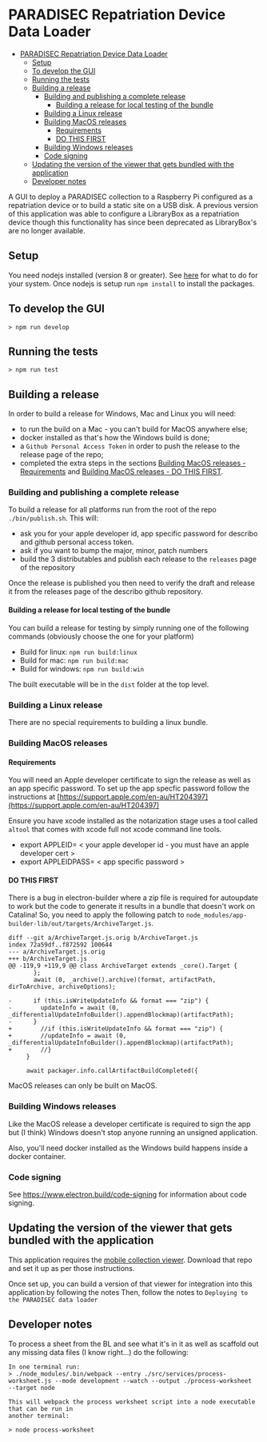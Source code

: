 # PARADISEC Repatriation Device Data Loader

- [PARADISEC Repatriation Device Data Loader](#paradisec-repatriation-device-data-loader)
  - [Setup](#setup)
  - [To develop the GUI](#to-develop-the-gui)
  - [Running the tests](#running-the-tests)
  - [Building a release](#building-a-release)
    - [Building and publishing a complete release](#building-and-publishing-a-complete-release)
      - [Building a release for local testing of the bundle](#building-a-release-for-local-testing-of-the-bundle)
    - [Building a Linux release](#building-a-linux-release)
    - [Building MacOS releases](#building-macos-releases)
      - [Requirements](#requirements)
      - [DO THIS FIRST](#do-this-first)
    - [Building Windows releases](#building-windows-releases)
    - [Code signing](#code-signing)
  - [Updating the version of the viewer that gets bundled with the application](#updating-the-version-of-the-viewer-that-gets-bundled-with-the-application)
  - [Developer notes](#developer-notes)

A GUI to deploy a PARADISEC collection to a Raspberry Pi configured as a repatriation device or to build
a static site on a USB disk. A previous version of this application was able to configure a LibraryBox
as a repatriation device though this functionality has since been deprecated as LibraryBox's are no longer
available.

## Setup

You need nodejs installed (version 8 or greater). See [here](https://nodejs.org/en/download/) for what to do for your
system. Once nodejs is setup run `npm install` to install the packages.

## To develop the GUI

```
> npm run develop
```

## Running the tests

```
> npm run test
```

## Building a release

In order to build a release for Windows, Mac and Linux you will need:

-   to run the build on a Mac - you can't build for MacOS anywhere else;
-   docker installed as that's how the Windows build is done;
-   a `Github Personal Access Token` in order to push the release to the release page of the repo;
-   completed the extra steps in the sections [Building MacOS releases - Requirements](#requirements) and [Building MacOS releases - DO THIS FIRST](#do-this-first).

### Building and publishing a complete release

To build a release for all platforms run from the root of the repo `./bin/publish.sh`. This will:

-   ask you for your apple developer id, app specific password for describo and github personal access token.
-   ask if you want to bump the major, minor, patch numbers
-   build the 3 distributables and publish each release to the `releases` page of the repository

Once the release is published you then need to verify the draft and release it from the releases page of the describo github repository.

#### Building a release for local testing of the bundle

You can build a release for testing by simply running one of the following commands (obviously choose the one for your platform)

-   Build for linux: `npm run build:linux`
-   Build for mac: `npm run build:mac`
-   Build for windows: `npm run build:win`

The built executable will be in the `dist` folder at the top level.

### Building a Linux release

There are no special requirements to building a linux bundle.

### Building MacOS releases

#### Requirements

You will need an Apple developer certificate to sign the release as well as an app specific password. To set up the
app specfic password follow the instructions at [https://support.apple.com/en-au/HT204397](https://support.apple.com/en-au/HT204397)

Ensure you have xcode installed as the notarization stage uses a tool called `altool` that comes
with xcode full not xcode command line tools.

-   export APPLEID= < your apple developer id - you must have an apple developer cert >
-   export APPLEIDPASS= < app specific password >

#### DO THIS FIRST

There is a bug in electron-builder where a zip file is required for autoupdate to work but the code to generate
it results in a bundle that doesn't work on Catalina! So, you need to apply the following patch to
`node_modules/app-builder-lib/out/targets/ArchiveTarget.js`.

```
diff --git a/ArchiveTarget.js.orig b/ArchiveTarget.js
index 72a59df..f872592 100644
--- a/ArchiveTarget.js.orig
+++ b/ArchiveTarget.js
@@ -119,9 +119,9 @@ class ArchiveTarget extends _core().Target {
       };
       await (0, _archive().archive)(format, artifactPath, dirToArchive, archiveOptions);

-      if (this.isWriteUpdateInfo && format === "zip") {
-        updateInfo = await (0, _differentialUpdateInfoBuilder().appendBlockmap)(artifactPath);
-      }
+        //if (this.isWriteUpdateInfo && format === "zip") {
+        //updateInfo = await (0, _differentialUpdateInfoBuilder().appendBlockmap)(artifactPath);
+        //}
     }

     await packager.info.callArtifactBuildCompleted({

```

MacOS releases can only be built on MacOS.

### Building Windows releases

Like the MacOS release a developer certificate is required to sign the app but (I think) Windows doesn't stop anyone running an unsigned application.

Also, you'll need docker installed as the Windows build happens inside a docker container.

### Code signing

See https://www.electron.build/code-signing for information about code signing.

## Updating the version of the viewer that gets bundled with the application

This application requires the [mobile collection viewer](https://github.com/marcolarosa/pdsc-collection-viewer-v2). Download that repo and set it up as per those instructions.

Once set up, you can build a version of that viewer for integration into this application by following
the notes Then, follow the notes to `Deploying to the PARADISEC data loader`

## Developer notes

To process a sheet from the BL and see what it's in it as well as scaffold out
any missing data files (I know right...) do the following:

```
In one terminal run:
> ./node_modules/.bin/webpack --entry ./src/services/process-worksheet.js --mode development --watch --output ./process-worksheet  --target node

This will webpack the process worksheet script into a node executable that can be run in
another terminal:

> node process-worksheet
```
